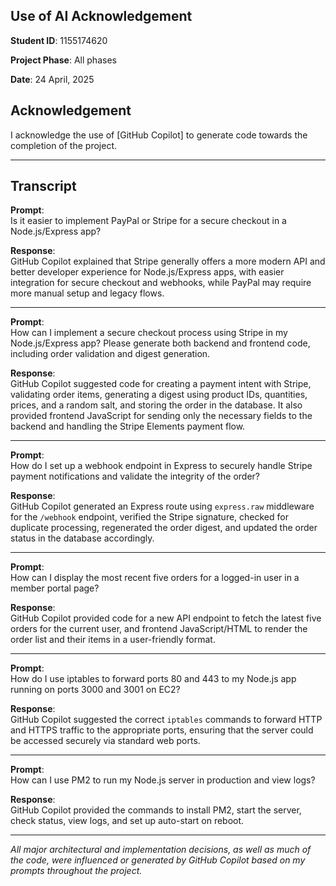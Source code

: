 ## Use of AI Acknowledgement

**Student ID**: 1155174620

**Project Phase**: All phases 

**Date**: 24 April, 2025

## Acknowledgement

I acknowledge the use of [GitHub Copilot] to generate code towards the completion of the project.

---

## Transcript

**Prompt**:  
Is it easier to implement PayPal or Stripe for a secure checkout in a Node.js/Express app?

**Response**:  
GitHub Copilot explained that Stripe generally offers a more modern API and better developer experience for Node.js/Express apps, with easier integration for secure checkout and webhooks, while PayPal may require more manual setup and legacy flows.

---

**Prompt**:  
How can I implement a secure checkout process using Stripe in my Node.js/Express app? Please generate both backend and frontend code, including order validation and digest generation.

**Response**:  
GitHub Copilot suggested code for creating a payment intent with Stripe, validating order items, generating a digest using product IDs, quantities, prices, and a random salt, and storing the order in the database. It also provided frontend JavaScript for sending only the necessary fields to the backend and handling the Stripe Elements payment flow.

---

**Prompt**:  
How do I set up a webhook endpoint in Express to securely handle Stripe payment notifications and validate the integrity of the order?

**Response**:  
GitHub Copilot generated an Express route using `express.raw` middleware for the `/webhook` endpoint, verified the Stripe signature, checked for duplicate processing, regenerated the order digest, and updated the order status in the database accordingly.

---

**Prompt**:  
How can I display the most recent five orders for a logged-in user in a member portal page?

**Response**:  
GitHub Copilot provided code for a new API endpoint to fetch the latest five orders for the current user, and frontend JavaScript/HTML to render the order list and their items in a user-friendly format.

---

**Prompt**:  
How do I use iptables to forward ports 80 and 443 to my Node.js app running on ports 3000 and 3001 on EC2?

**Response**:  
GitHub Copilot suggested the correct `iptables` commands to forward HTTP and HTTPS traffic to the appropriate ports, ensuring that the server could be accessed securely via standard web ports.

---

**Prompt**:  
How can I use PM2 to run my Node.js server in production and view logs?

**Response**:  
GitHub Copilot provided the commands to install PM2, start the server, check status, view logs, and set up auto-start on reboot.

---

*All major architectural and implementation decisions, as well as much of the code, were influenced or generated by GitHub Copilot based on my prompts throughout the project.*
